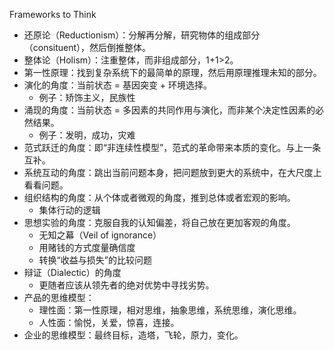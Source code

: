 Frameworks to Think
- 还原论（Reductionism）：分解再分解，研究物体的组成部分（consituent），然后倒推整体。
- 整体论（Holism）：注重整体，而非组成部分，1+1>2。
- 第一性原理：找到复杂系统下的最简单的原理，然后用原理推理未知的部分。
- 演化的角度：当前状态 = 基因突变 + 环境选择。
    - 例子：矫饰主义，民族性
- 涌现的角度：当前状态 = 多因素的共同作用与演化，而非某个决定性因素的必然结果。
    - 例子：发明，成功，灾难
- 范式跃迁的角度：即“非连续性模型”，范式的革命带来本质的变化。与上一条互补。
- 系统互动的角度：跳出当前问题本身，把问题放到更大的系统中，在大尺度上看看问题。
- 组织结构的角度：从个体或者微观的角度，推到总体或者宏观的影响。
    - 集体行动的逻辑
- 思想实验的角度：克服自我的认知偏差，将自己放在更加客观的角度。
    - 无知之幕（Veil of ignorance）
    - 用赌钱的方式度量确信度
    - 转换“收益与损失”的比较问题
- 辩证（Dialectic）的角度
    - 更随者应该从领先者的绝对优势中寻找劣势。
- 产品的思维模型：
    - 理性面：第一性原理，相对思维，抽象思维，系统思维，演化思维。
    - 人性面：愉悦，关爱，惊喜，连接。
- 企业的思维模型：最终目标，造塔，飞轮，原力，变化。